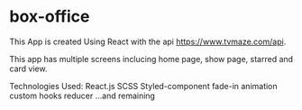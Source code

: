 # box-office
This App is created Using React with the api https://www.tvmaze.com/api.

This app has multiple screens inclucing 
home page, show page, starred and card view.

Technologies Used:
React.js
SCSS
Styled-component
fade-in animation
custom hooks
reducer
...and remaining
